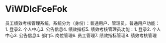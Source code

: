 # ViWDIcFceFok
员工绩效考核管理系统，系统分为（身份）：普通用户、管理员。普通用户功能：1. 登录2. 个人中心3. 公告信息4. 绩效指标5. 绩效考核管理员功能：1. 登录2. 个人中心3. 公告信息4. 部门5. 岗位管理6. 员工管理7. 绩效指标管理8. 绩效考核管理 
